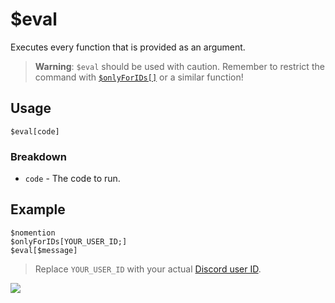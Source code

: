 # $eval
Executes every function that is provided as an argument.

> **Warning**: `$eval` should be used with caution. Remember to restrict the command with [`$onlyForIDs[]`](./onlyForIDs.md) or a similar function!


## Usage
```
$eval[code]
```

### Breakdown
- `code` - The code to run.

## Example
```
$nomention
$onlyForIDs[YOUR_USER_ID;]
$eval[$message]
```
> Replace `YOUR_USER_ID` with your actual [Discord user ID](/src/resources/developerMode.md).

![](https://user-images.githubusercontent.com/69215413/141656478-41be7a34-675b-4df1-9eb1-73c2d9ecf756.png)
